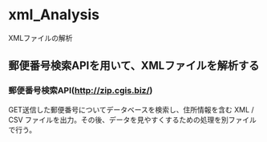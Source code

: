 # xml_Analysis
XMLファイルの解析

## 郵便番号検索APIを用いて、XMLファイルを解析する

### 郵便番号検索API(http://zip.cgis.biz/)

GET送信した郵便番号についてデータベースを検索し、住所情報を含む XML / CSV ファイルを出力。その後、データを見やすくするための処理を別ファイルで行う。

